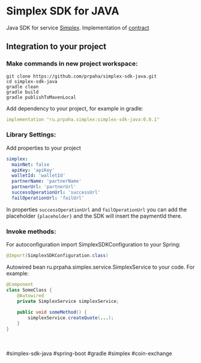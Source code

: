 Simplex SDK for JAVA
======

Java SDK for service [Simplex](https://www.simplex.com/).
Implementation of [contract](https://integrations.simplex.com/wallet-api-integration)

## Integration to your project
### Make commands in new project workspace:
```shell script
git clone https://github.com/prpaha/simplex-sdk-java.git
cd simplex-sdk-java
gradle clean
gradle build
gradle publishToMavenLocal
```
Add dependency to your project, for example in gradle: 
```yaml
implementation "ru.prpaha.simplex:simplex-sdk-java:0.0.1"
```

### Library Settings:
Add properties to your project
```yaml
simplex:
  mainNet: false
  apiKey: 'apiKey'
  walletId: 'walletId'
  partnerName: 'partnerName'
  partnerUrl: 'partnerUrl'
  successOperationUrl: 'successUrl'
  failOperationUrl: 'failUrl'
```
In properties `successOperationUrl` and `failOperationUrl` you can add the placeholder `{placeholder}` and the SDK will insert the paymentId there.

### Invoke methods:
For autoconfiguration import SimplexSDKConfiguration to your Spring:
```java
@Import(SimplexSDKConfiguration.class)
```
Autowired bean ru.prpaha.simplex.service.SimplexService to your code. For example:

```java
@Component
class SomeClass {
    @Autowired
    private SimplexService simplexService;
    
    public void someMethod() {
        simplexService.createQuote(...);
    }
}
```

<br/>
<br/>
#simplex-sdk-java
#spring-boot
#gradle
#simplex
#coin-exchange